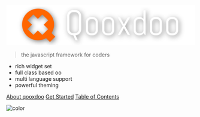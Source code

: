 ![logo](_media/logo.svg)

> the javascript framework for coders

- rich widget set
- full class based oo
- multi language support
- powerful theming

[About qooxdoo](about.md#about-qooxdoo)
[Get Started](#getting-started)
[Table of Contents](contents.md)

![color](#ffffff)
